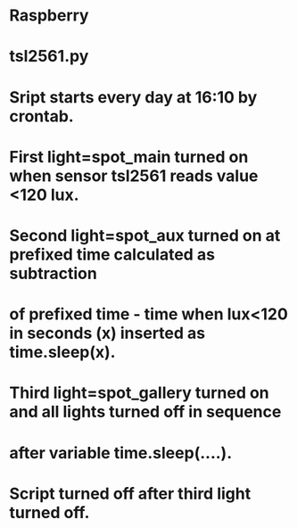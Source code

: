 # Raspberry
# tsl2561.py
# Sript starts every day at 16:10 by crontab.
# First light=spot_main turned on when sensor tsl2561 reads value <120 lux.
# Second light=spot_aux turned on at prefixed time calculated as subtraction
# of prefixed time - time when lux<120 in seconds (x) inserted as time.sleep(x).
# Third light=spot_gallery turned on and all lights turned off in sequence 
# after variable time.sleep(....).
# Script turned off after third light turned off.
